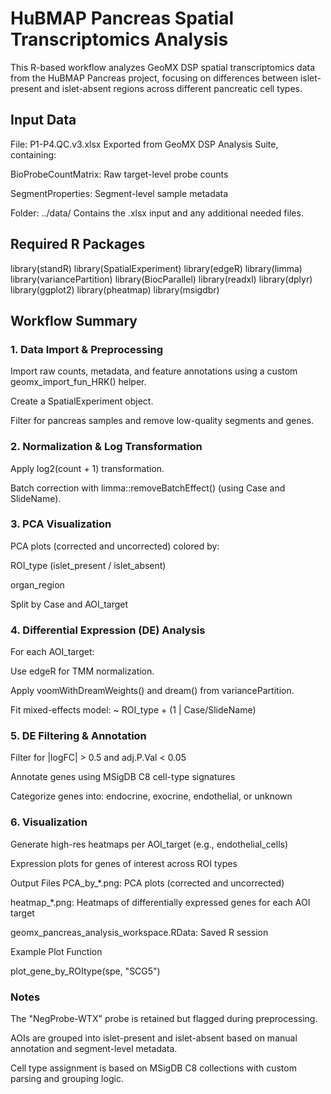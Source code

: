 # HuBMAP Pancreas Spatial Transcriptomics Analysis
This R-based workflow analyzes GeoMX DSP spatial transcriptomics data from the HuBMAP Pancreas project, focusing on differences between islet-present and islet-absent regions across different pancreatic cell types.

## Input Data
File: P1-P4.QC.v3.xlsx
Exported from GeoMX DSP Analysis Suite, containing:

BioProbeCountMatrix: Raw target-level probe counts

SegmentProperties: Segment-level sample metadata

Folder: ../data/
Contains the .xlsx input and any additional needed files.

## Required R Packages

library(standR)
library(SpatialExperiment)
library(edgeR)
library(limma)
library(variancePartition)
library(BiocParallel)
library(readxl)
library(dplyr)
library(ggplot2)
library(pheatmap)
library(msigdbr)

## Workflow Summary
### 1. Data Import & Preprocessing
Import raw counts, metadata, and feature annotations using a custom geomx_import_fun_HRK() helper.

Create a SpatialExperiment object.

Filter for pancreas samples and remove low-quality segments and genes.

### 2. Normalization & Log Transformation
Apply log2(count + 1) transformation.

Batch correction with limma::removeBatchEffect() (using Case and SlideName).

### 3. PCA Visualization
PCA plots (corrected and uncorrected) colored by:

ROI_type (islet_present / islet_absent)

organ_region

Split by Case and AOI_target

### 4. Differential Expression (DE) Analysis
For each AOI_target:

Use edgeR for TMM normalization.

Apply voomWithDreamWeights() and dream() from variancePartition.

Fit mixed-effects model:
~ ROI_type + (1 | Case/SlideName)

### 5. DE Filtering & Annotation
Filter for |logFC| > 0.5 and adj.P.Val < 0.05

Annotate genes using MSigDB C8 cell-type signatures

Categorize genes into: endocrine, exocrine, endothelial, or unknown

### 6. Visualization
Generate high-res heatmaps per AOI_target (e.g., endothelial_cells)

Expression plots for genes of interest across ROI types

Output Files
PCA_by_*.png: PCA plots (corrected and uncorrected)

heatmap_*.png: Heatmaps of differentially expressed genes for each AOI target

geomx_pancreas_analysis_workspace.RData: Saved R session

Example Plot Function

plot_gene_by_ROItype(spe, "SCG5")

### Notes
The "NegProbe-WTX" probe is retained but flagged during preprocessing.

AOIs are grouped into islet-present and islet-absent based on manual annotation and segment-level metadata.

Cell type assignment is based on MSigDB C8 collections with custom parsing and grouping logic.
